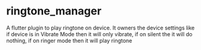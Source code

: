 # ringtone_manager
A flutter plugin to play ringtone on device. It owners the device settings like if device is in Vibrate Mode then it will only vibrate, if on silent the it will do nothing, if on ringer mode then it will play ringtone
